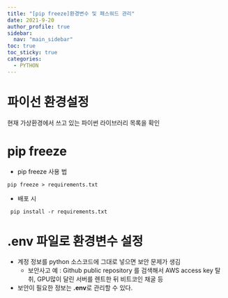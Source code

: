 ```yaml
---
title: "[pip freeze]환경변수 및 패스워드 관리"
date: 2021-9-20
author_profile: true 
sidebar:
  nav: "main_sidebar"
toc: true
toc_sticky: true
categories:
  - PYTHON
---
```


# 파이선 환경설정
현재 가상환경에서 쓰고 있는 파이썬 라이브러리 목록을 확인

# pip freeze    

- pip freeze 사용 법
```  
pip freeze > requirements.txt
``` 

- 배포 시   
```  
 pip install -r requirements.txt
```

# .env 파일로 환경변수 설정
- 계정 정보를 python 소스코드에 그대로 넣으면 보안 문제가 생김
  - 보안사고 예 : Github public repository 를 검색해서 AWS access key 탈취, GPU많이 달린 서버를 렌트한 뒤 비트코인 채굴 등
- 보안이 필요한 정보는 **.env**로 관리할 수 있다. 